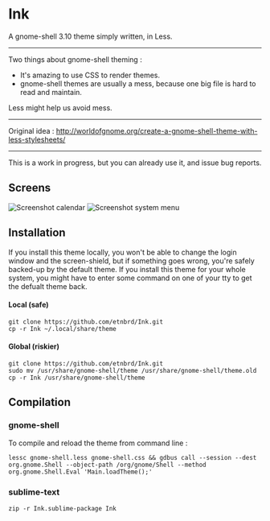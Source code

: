 # Ink

A gnome-shell 3.10 theme simply written, in Less.

---

Two things about gnome-shell theming :

+ It's amazing to use CSS to render themes.
+ gnome-shell themes are usually a mess, because one big file is hard to read and maintain.

Less might help us avoid mess.

---

Original idea :
http://worldofgnome.org/create-a-gnome-shell-theme-with-less-stylesheets/

---

This is a work in progress, but you can already use it, and issue bug reports.

## Screens

![Screenshot calendar](https://raw.github.com/etnbrd/Ink/master/screens/screen-calendar.png)
![Screenshot system menu](https://raw.github.com/etnbrd/Ink/master/screens/screen-sys.png)


## Installation

If you install this theme locally, you won't be able to change the login window and the screen-shield, but if something goes wrong, you're safely backed-up by the default theme.
If you install this theme for your whole system, you might have to enter some command on one of your tty to get the defualt theme back.

#### Local (safe)
```
git clone https://github.com/etnbrd/Ink.git
cp -r Ink ~/.local/share/theme 
```

#### Global (riskier)
```
git clone https://github.com/etnbrd/Ink.git
sudo mv /usr/share/gnome-shell/theme /usr/share/gnome-shell/theme.old
cp -r Ink /usr/share/gnome-shell/theme
```

## Compilation

### gnome-shell

To compile and reload the theme from command line :

```
lessc gnome-shell.less gnome-shell.css && gdbus call --session --dest org.gnome.Shell --object-path /org/gnome/Shell --method org.gnome.Shell.Eval 'Main.loadTheme();'
```

### sublime-text

```
zip -r Ink.sublime-package Ink
```